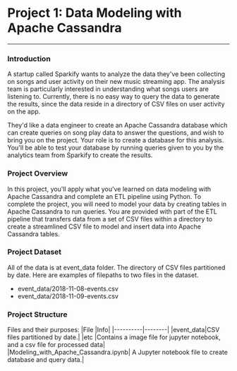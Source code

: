 # Project 1: Data Modeling with Apache Cassandra
--------------------------

### Introduction
A startup called Sparkify wants to analyze the data they've been collecting on songs and user activity on their new music streaming app. The analysis team is particularly interested in understanding what songs users are listening to. Currently, there is no easy way to query the data to generate the results, since the data reside in a directory of CSV files on user activity on the app.

They'd like a data engineer to create an Apache Cassandra database which can create queries on song play data to answer the questions, and wish to bring you on the project. Your role is to create a database for this analysis. You'll be able to test your database by running queries given to you by the analytics team from Sparkify to create the results.


### Project Overview
In this project, you'll apply what you've learned on data modeling with Apache Cassandra and complete an ETL pipeline using Python. To complete the project, you will need to model your data by creating tables in Apache Cassandra to run queries. You are provided with part of the ETL pipeline that transfers data from a set of CSV files within a directory to create a streamlined CSV file to model and insert data into Apache Cassandra tables.

### Project Dataset
All of the data is at event_data folder. The directory of CSV files partitioned by date. 
Here are examples of filepaths to two files in the dataset. 
* event_data/2018-11-08-events.csv
* event_data/2018-11-09-events.csv


### Project Structure
Files and their purposes:
|File      |Info|
|----------|--------|
|event_data|CSV files partitioned by date.|
|etc  |Contains a image file for jupyter notebook, and a csv file for processed data|
|Modeling_with_Apache_Cassandra.ipynb| A Jupyter notebook file to create database and query data.|
